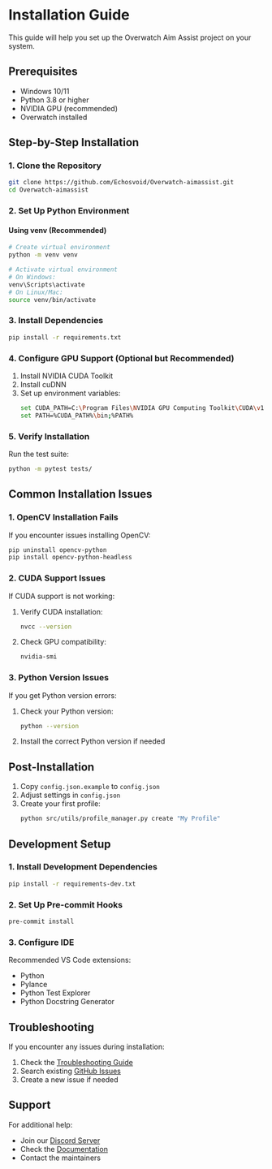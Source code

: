 # Installation Guide

This guide will help you set up the Overwatch Aim Assist project on your system.

## Prerequisites

- Windows 10/11
- Python 3.8 or higher
- NVIDIA GPU (recommended)
- Overwatch installed

## Step-by-Step Installation

### 1. Clone the Repository

```bash
git clone https://github.com/Echosvoid/Overwatch-aimassist.git
cd Overwatch-aimassist
```

### 2. Set Up Python Environment

#### Using venv (Recommended)

```bash
# Create virtual environment
python -m venv venv

# Activate virtual environment
# On Windows:
venv\Scripts\activate
# On Linux/Mac:
source venv/bin/activate
```

### 3. Install Dependencies

```bash
pip install -r requirements.txt
```

### 4. Configure GPU Support (Optional but Recommended)

1. Install NVIDIA CUDA Toolkit
2. Install cuDNN
3. Set up environment variables:
   ```bash
   set CUDA_PATH=C:\Program Files\NVIDIA GPU Computing Toolkit\CUDA\v11.0
   set PATH=%CUDA_PATH%\bin;%PATH%
   ```

### 5. Verify Installation

Run the test suite:
```bash
python -m pytest tests/
```

## Common Installation Issues

### 1. OpenCV Installation Fails

If you encounter issues installing OpenCV:
```bash
pip uninstall opencv-python
pip install opencv-python-headless
```

### 2. CUDA Support Issues

If CUDA support is not working:
1. Verify CUDA installation:
   ```bash
   nvcc --version
   ```
2. Check GPU compatibility:
   ```bash
   nvidia-smi
   ```

### 3. Python Version Issues

If you get Python version errors:
1. Check your Python version:
   ```bash
   python --version
   ```
2. Install the correct Python version if needed

## Post-Installation

1. Copy `config.json.example` to `config.json`
2. Adjust settings in `config.json`
3. Create your first profile:
   ```bash
   python src/utils/profile_manager.py create "My Profile"
   ```

## Development Setup

### 1. Install Development Dependencies

```bash
pip install -r requirements-dev.txt
```

### 2. Set Up Pre-commit Hooks

```bash
pre-commit install
```

### 3. Configure IDE

Recommended VS Code extensions:
- Python
- Pylance
- Python Test Explorer
- Python Docstring Generator

## Troubleshooting

If you encounter any issues during installation:

1. Check the [Troubleshooting Guide](docs/TROUBLESHOOTING.md)
2. Search existing [GitHub Issues](https://github.com/Echosvoid/Overwatch-aimassist/issues)
3. Create a new issue if needed

## Support

For additional help:
- Join our [Discord Server](https://discord.gg/overwatch-aimassist)
- Check the [Documentation](docs/README.md)
- Contact the maintainers 